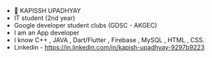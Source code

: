 - 👋 KAPISSH UPADHYAY
- IT student (2nd year)
- Google developer student clubs (GDSC - AKGEC)
- I am an App developer
- I know C++ , JAVA , Dart/Flutter , Firebase , MySQL , HTML , CSS.
- Linkedin - https://in.linkedin.com/in/kapish-upadhyay-9297b9223


